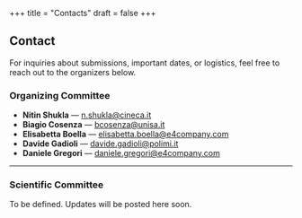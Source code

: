 +++
title = "Contacts"
draft = false
+++

## Contact

For inquiries about submissions, important dates, or logistics, feel free to reach out to the organizers below.

### Organizing Committee

- **Nitin Shukla** — [n.shukla@cineca.it](mailto:n.shukla@cineca.it)
- **Biagio Cosenza** — [bcosenza@unisa.it](mailto:bcosenza@unisa.it)
- **Elisabetta Boella** — [elisabetta.boella@e4company.com](mailto:elisabetta.boella@e4company.com)
- **Davide Gadioli** — [davide.gadioli@polimi.it](mailto:davide.gadioli@polimi.it)
- **Daniele Gregori** — [daniele.gregori@e4company.com](mailto:daniele.gregori@e4company.com)

---

### Scientific Committee

To be defined. Updates will be posted here soon.
